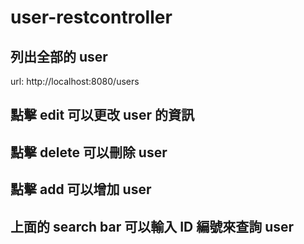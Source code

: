 # user-restcontroller


## 列出全部的 user
url: http://localhost:8080/users

## 點擊 edit 可以更改 user 的資訊
## 點擊 delete 可以刪除 user
## 點擊 add 可以增加 user
## 上面的 search bar 可以輸入 ID 編號來查詢 user

